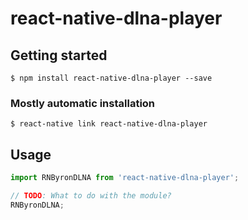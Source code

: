 # react-native-dlna-player

## Getting started

`$ npm install react-native-dlna-player --save`

### Mostly automatic installation

`$ react-native link react-native-dlna-player`

## Usage
```javascript
import RNByronDLNA from 'react-native-dlna-player';

// TODO: What to do with the module?
RNByronDLNA;
```
